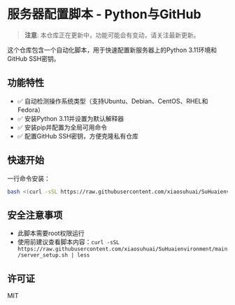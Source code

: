 # 服务器配置脚本 - Python与GitHub

> **注意**: 本仓库正在更新中，功能可能会有变动，请关注最新更新。

这个仓库包含一个自动化脚本，用于快速配置新服务器上的Python 3.11环境和GitHub SSH密钥。

## 功能特性

- ✅ 自动检测操作系统类型（支持Ubuntu、Debian、CentOS、RHEL和Fedora）
- ✅ 安装Python 3.11并设置为默认解释器
- ✅ 安装pip并配置为全局可用命令
- ✅ 配置GitHub SSH密钥，方便克隆私有仓库

## 快速开始

一行命令安装：

```bash
bash <(curl -sSL https://raw.githubusercontent.com/xiaosuhuai/SuHuaienvironment/main/server_setup.sh)
```

## 安全注意事项

- 此脚本需要root权限运行
- 使用前建议查看脚本内容：`curl -sSL https://raw.githubusercontent.com/xiaosuhuai/SuHuaienvironment/main/server_setup.sh | less`

## 许可证

MIT 